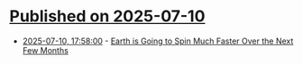 # [Published on 2025-07-10](index.md)

* [2025-07-10, 17:58:00](https://soylentnews.org/article.pl?sid=25/07/09/116236&from=rss) - [Earth is Going to Spin Much Faster Over the Next Few Months](https://soylentnews.org/article.pl?sid=25/07/09/116236&from=rss)
